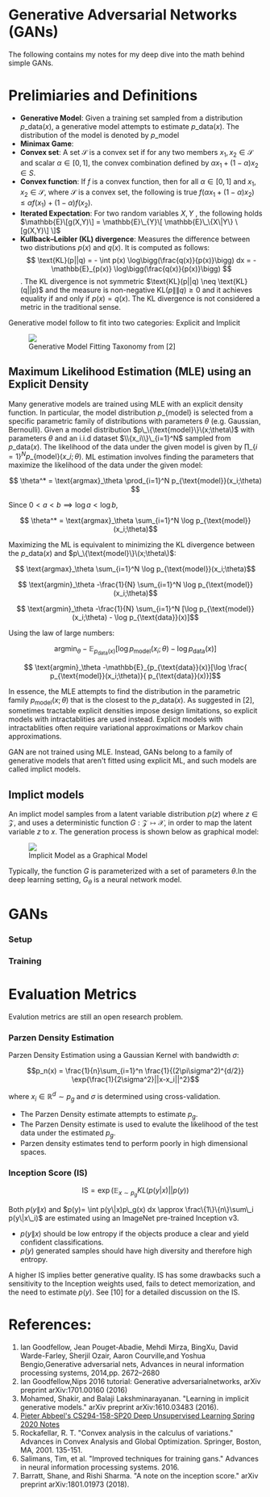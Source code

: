 # Generative Adversarial Networks (GANs)

The following contains my notes for my deep dive into the math behind simple GANs.

# Prelimiaries and Definitions


* __Generative Model__:  Given a training set sampled from a distribution $p\_{\text{data}}(x)$, a generative model attempts to estimate $p\_{\text{data}}(x)$. The distribution of the model is denoted by $p\_{\text{model}}$ 
* __Minimax Game__:
* __Convex set__: A set $\mathcal{S}$ is a convex set if for any two members $x_1, x_2 \in \mathcal{S}$ and scalar $\alpha \in [0,1]$, the convex combination defined by $\alpha x_1 + (1-\alpha) x_2 \in S$.  
* __Convex function__: If $f$ is a convex function, then for all $\alpha \in [0,1]$ and $x_1, x_2 \in \mathcal{S}$, where $\mathcal{S}$ is a convex set, the following is true $f(\alpha x_1 + (1-\alpha) x_2) \leq \alpha f(x_1) + (1-\alpha) f(x_2)$.
* __Iterated Expectation__: For two random variables $X,Y$ , the following holds $\mathbb{E}\[g(X,Y)\] = \mathbb{E}\_{Y}\[ \mathbb{E}\_\{X\|Y\} \[g(X,Y)\] \]$ 
* __Kullback–Leibler (KL) divergence__: Measures the difference between two distributions $p(x)$ and $q(x)$. It is computed as follows: $$ \text{KL}(p||q) = - \int p(x) \log\bigg(\frac{q(x)}{p(x)}\bigg) dx = - \mathbb{E}_{p(x)} \log\bigg(\frac{q(x)}{p(x)}\bigg) $$.
The KL divergence is not symmetric $\text\{KL}\(p\|\|q) \neq \text\{KL\}(q\|\|p)$ and the measure is non-negative $\text{KL}(p\|\|q) \geq 0$ and it achieves equality if and only if $p(x) = q(x)$. The KL divergence is not considered a metric in the traditional sense. 


Generative model follow to fit into two categories: Explicit and Implicit

<figure>
<img src="{{site.baseurl}}/images/post_im/model_tax.png">
  <figcaption>Generative Model Fitting Taxonomy from [2]</figcaption>
</figure>


## Maximum Likelihood Estimation (MLE) using an Explicit Density

Many generative models are trained using MLE with an explicit density function.  In particular, the model distribution $p\_\{\text{model}\}$ is selected from a specific parametric family of distributions with parameters $\theta$ (e.g. Gaussian, Bernoulli). Given a model distribution $p\_\{\text{model}\}\(x;\theta\)$ with parameters $\theta$ and an i.i.d dataset $\\{x_i\\}\_{i=1}^N$ sampled from $p\_{\text{data}}(x)$. The likelihood of the data under the given model is given by $\prod\_\{i=1\}^N p\_\{\text{model}\}(x\_i;\theta)$. ML estimation involves finding the parameters that maximize the likelihood of the data under the given model:

$$ \theta^* = \text{argmax}_\theta \prod_{i=1}^N p_{\text{model}}(x_i;\theta) $$

Since $0<a < b \implies \log a < \log b$,

$$ \theta^* = \text{argmax}_\theta \sum_{i=1}^N \log p_{\text{model}}(x_i;\theta)$$

Maximizing the ML is equivalent to minimizing the KL divergence between the $p\_{\text{data}}(x)$ and $p\_\{\text{model}\}\(x;\theta\)$:

$$ \text{argmax}_\theta \sum_{i=1}^N \log p_{\text{model}}(x_i;\theta)$$

$$ \text{argmin}_\theta -\frac{1}{N} \sum_{i=1}^N \log p_{\text{model}}(x_i;\theta)$$

$$ \text{argmin}_\theta -\frac{1}{N} \sum_{i=1}^N [\log p_{\text{model}}(x_i;\theta)  - \log p_{\text{data}}(x)]$$

Using the law of large numbers:

$$ \text{argmin}_\theta -\mathbb{E}_{p_{\text{data}}(x)}[\log p_{\text{model}}(x_i;\theta)  - \log p_{\text{data}}(x)]$$

$$ \text{argmin}_\theta -\mathbb{E}_{p_{\text{data}}(x)}[\log \frac{ p_{\text{model}}(x_i;\theta)}{ p_{\text{data}}(x)}]$$

In essence, the MLE attempts to find the distribution in the parametric family $p_{\text{model}}(x;\theta)$ that is the closest to the $p\_{\text{data}}(x)$. As suggested in [2], sometimes tractable explicit densities impose design limitations, so explicit models with intractablities are used instead. Explicit models with intractablities often require variational approximations or Markov chain approximations.

GAN are not trained using MLE. Instead, GANs belong to a family of generative models that aren't fitted using explicit ML, and such models are called implict models.

## Implict models

An implict model samples from a latent variable distribution $p(z)$ where $z \in \mathcal{Z}$, and uses a deterministic function $G: \mathcal{Z} \mapsto \mathcal{X}$, in order to map the latent variable $z$ to $x$. The generation process is shown below as graphical model:

<figure>
<img src="{{site.baseurl}}/images/post_im/implicit.png">
  <figcaption>Implicit Model as a Graphical Model</figcaption>
</figure>

Typically, the function $G$ is parameterized with a set of parameters $\theta$.In the deep learning setting, $G_\theta$ is a neural network model.


# GANs

### Setup


### Training


# Evaluation Metrics

Evalution metrics are still an open research problem. 

### Parzen Density Estimation

Parzen Density Estimation using a Gaussian Kernel with bandwidth $\sigma$:

$$p_n(x) = \frac{1}{n}\sum_{i=1}^n \frac{1}{(2\pi\sigma^2)^{d/2}} \exp{\frac{1}{2\sigma^2}||x-x_i||^2}$$

where $x_i \in \mathbb{R}^d \sim p_g$ and $\sigma$ is determined using cross-validation. 
* The Parzen Density estimate attempts to estimate $p_g$. 
* The Parzen Density estimate is used to evalute the likelihood of the test data under the estimated $p_g$. 
* Parzen density estimates tend to perform poorly in high dimensional spaces.

### Inception Score (IS)

$$ \text{IS} = \exp(\mathbb{E}_{x\sim p_g} KL(p(y|x)||p(y)) $$

Both $p(y\|x)$ and $p(y)= \int p(y\|x)p\_g(x) dx \approx \frac\{1\}\{n\}\sum\_i p(y\|x\_i)$ are estimated using an ImageNet pre-trained Inception v3. 

* $p(y\|x)$ should be low entropy if the objects produce a clear and yield confident classifications.
* $p(y)$ generated samples should have high diversity and therefore high entropy.

A higher IS implies better generative quality. IS has some drawbacks such a sensitivity to the Inception weights used, fails to detect memorization, and the need to estimate $p(y)$. See [10] for a detailed discussion on the IS.  

# References:
1. Ian Goodfellow, Jean Pouget-Abadie, Mehdi Mirza, BingXu, David Warde-Farley, Sherjil Ozair, Aaron Courville,and Yoshua Bengio,Generative adversarial nets, Advances in neural information processing systems, 2014,pp. 2672–2680
2. Ian Goodfellow,Nips 2016 tutorial:  Generative adversarialnetworks, arXiv preprint arXiv:1701.00160 (2016)
2. Mohamed, Shakir, and Balaji Lakshminarayanan. "Learning in implicit generative models." arXiv preprint arXiv:1610.03483 (2016).
3. [Pieter Abbeel's CS294-158-SP20 Deep Unsupervised Learning Spring 2020 Notes](https://drive.google.com/open?id=1qCVpu2zFz1uEe3QcNHGlaT1Rs2u8HrCc)
2. Rockafellar, R. T. "Convex analysis in the calculus of variations." Advances in Convex Analysis and Global Optimization. Springer, Boston, MA, 2001. 135-151.
2. Salimans, Tim, et al. "Improved techniques for training gans." Advances in neural information processing systems. 2016.
10. Barratt, Shane, and Rishi Sharma. "A note on the inception score." arXiv preprint arXiv:1801.01973 (2018).